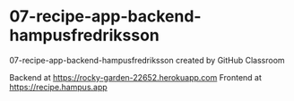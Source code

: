 # 07-recipe-app-backend-hampusfredriksson
07-recipe-app-backend-hampusfredriksson created by GitHub Classroom


Backend at https://rocky-garden-22652.herokuapp.com 
Frontend at https://recipe.hampus.app
